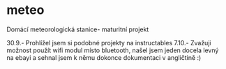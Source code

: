 meteo
=====

Domácí meteorologická stanice- maturitní projekt

30.9.- Prohlížel jsem si podobné projekty na instructables
7.10.- Zvažuji možnost použít wifi modul místo bluetooth, našel jsem jeden docela levný na ebayi a sehnal 
       jsem k němu dokonce dokumentaci v angličtině :)
